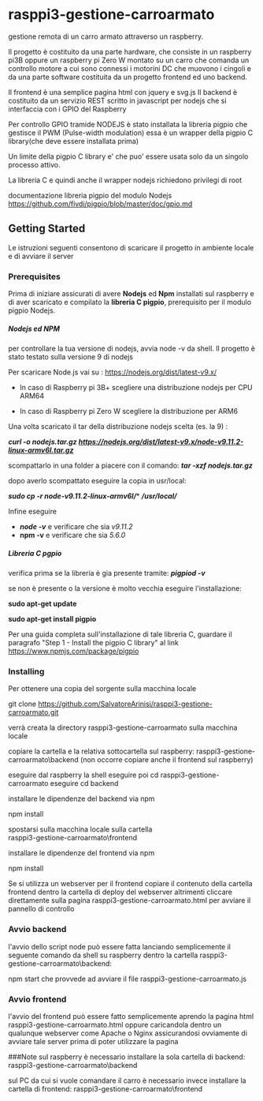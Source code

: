 # rasppi3-gestione-carroarmato
gestione remota di un carro armato attraverso un raspberry.

Il progetto è costituito da una parte hardware, che consiste in un raspberry pi3B oppure un raspberry pi Zero W
montato su un carro che comanda un controllo motore a cui sono connessi i motorini DC che muovono i cingoli e da una parte software costituita da un progetto frontend ed uno backend.

Il frontend è una semplice pagina html con jquery e svg.js 
Il backend è costituito da un servizio REST scritto in javascript per nodejs che si interfaccia con i GPIO del Raspberry

Per controllo GPIO tramide NODEJS è stato installata
la libreria pigpio che gestisce il PWM (Pulse-width modulation)
essa è un wrapper della  pigpio C library(che deve essere installata prima)

Un limite della  pigpio C library e' che 
 puo' essere usata solo da un singolo processo attivo.

La libreria C e quindi anche il wrapper nodejs richiedono privilegi di root

documentazione libreria pigpio del modulo Nodejs https://github.com/fivdi/pigpio/blob/master/doc/gpio.md

## Getting Started

Le istruzioni seguenti consentono di scaricare il progetto in ambiente locale e di avviare il server

### Prerequisites

Prima di iniziare assicurati di avere **Nodejs** ed **Npm** installati sul raspberry e di aver scaricato e compilato la **libreria C pigpio**, prerequisito per il modulo pigpio Nodejs.

##### Nodejs ed NPM 
per controllare la tua versione di nodejs, avvia node -v da shell. 
Il progetto è stato testato sulla versione 9 di nodejs

Per scaricare Node.js vai su : https://nodejs.org/dist/latest-v9.x/ 

- In caso di Raspberry pi 3B+ scegliere una distribuzione nodejs per CPU ARM64

- In caso di Raspberry pi Zero W scegliere la distribuzione per ARM6

Una volta scaricato il tar della distribuzione nodejs scelta (es. la 9) :

***curl -o nodejs.tar.gz https://nodejs.org/dist/latest-v9.x/node-v9.11.2-linux-armv6l.tar.gz***


scompattarlo in una folder a piacere con il comando: ***tar -xzf nodejs.tar.gz***

dopo averlo scompattato eseguire la copia in usr/local:

***sudo cp -r node-v9.11.2-linux-armv6l/**** ***/usr/local/***

Infine eseguire 
- ***node -v*** e verificare che sia *v9.11.2*
- **npm -v** e verificare che sia *5.6.0*



##### Libreria C pgpio
verifica prima se la libreria è gia presente tramite: 	  ***pigpiod -v***

 
 se non è presente o la versione è molto vecchia eseguire l'installazione:
 
 **sudo apt-get update**
 
 **sudo apt-get install pigpio**
  
Per una guida completa sull'installazione di tale libreria C, guardare il paragrafo "Step 1 - Install the pigpio C library" al link https://www.npmjs.com/package/pigpio

### Installing

Per ottenere una copia del sorgente sulla macchina locale

git clone https://github.com/SalvatoreArinisi/rasppi3-gestione-carroarmato.git

verrà creata la directory rasppi3-gestione-carroarmato sulla macchina locale

copiare la cartella e la relativa sottocartella sul raspberry:
rasppi3-gestione-carroarmato\backend (non occorre copiare anche il frontend sul raspberry)

eseguire dal raspberry la shell 
eseguire poi cd rasppi3-gestione-carroarmato
eseguire cd backend

installare le dipendenze del backend via npm

npm install

spostarsi sulla macchina locale sulla cartella  
rasppi3-gestione-carroarmato\frontend

installare le dipendenze del frontend via npm

npm install

Se si utilizza un webserver per il frontend copiare il contenuto della cartella frontend
dentro la cartella di deploy del webserver altrimenti cliccare direttamente sulla pagina
rasppi3-gestione-carroarmato.html per avviare il pannello di controllo 

### Avvio backend
l'avvio dello script node può essere fatta lanciando semplicemente il seguente comando da shell su raspberry
dentro la cartella rasppi3-gestione-carroarmato\backend:

npm start
che provvede ad avviare il file rasppi3-gestione-carroarmato.js

### Avvio frontend
l'avvio del frontend può essere fatto semplicemente aprendo la pagina html rasppi3-gestione-carroarmato.html
oppure caricandola dentro un qualunque webserver come Apache o Nginx assicurandosi ovviamente di 
avviare tale server prima di poter utilizzare la pagina

###Note
sul raspberry è necessario installare la sola cartella di backend:
rasppi3-gestione-carroarmato\backend

sul PC da cui si vuole comandare il carro è necessario invece installare la cartella di frontend:
rasppi3-gestione-carroarmato\frontend
